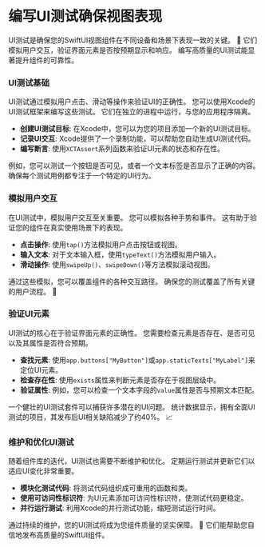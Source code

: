 ﻿# 编写UI测试确保视图表现

UI测试是确保您的SwiftUI视图组件在不同设备和场景下表现一致的关键。 🚀 它们模拟用户交互，验证界面元素是否按预期显示和响应。 编写高质量的UI测试能显著提升组件的可靠性。

### UI测试基础

UI测试通过模拟用户点击、滑动等操作来验证UI的正确性。 您可以使用Xcode的UI测试框架来编写这些测试。 它们在独立的进程中运行，与您的应用程序隔离。

*   **创建UI测试目标**: 在Xcode中，您可以为您的项目添加一个新的UI测试目标。
*   **记录UI交互**: Xcode提供了一个录制功能，可以帮助您自动生成UI测试代码。
*   **编写断言**: 使用`XCTAssert`系列函数来验证UI元素的状态和存在性。

例如，您可以测试一个按钮是否可见，或者一个文本标签是否显示了正确的内容。 确保每个测试用例都专注于一个特定的UI行为。

### 模拟用户交互

在UI测试中，模拟用户交互至关重要。 您可以模拟各种手势和事件。 这有助于验证您的组件在真实使用场景下的表现。

*   **点击操作**: 使用`tap()`方法模拟用户点击按钮或视图。
*   **输入文本**: 对于文本输入框，使用`typeText()`方法模拟用户输入。
*   **滑动操作**: 使用`swipeUp()`、`swipeDown()`等方法模拟滚动视图。

通过这些模拟，您可以覆盖组件的各种交互路径。 确保您的测试覆盖了所有关键的用户流程。 🎯

### 验证UI元素

UI测试的核心在于验证界面元素的正确性。 您需要检查元素是否存在、是否可见以及其属性是否符合预期。

*   **查找元素**: 使用`app.buttons["MyButton"]`或`app.staticTexts["MyLabel"]`来定位UI元素。
*   **检查存在性**: 使用`exists`属性来判断元素是否存在于视图层级中。
*   **验证属性**: 例如，您可以检查一个文本字段的`value`属性是否与预期文本匹配。

一个健壮的UI测试套件可以捕获许多潜在的UI问题。 统计数据显示，拥有全面UI测试的项目，其发布后UI相关缺陷减少了约40%。 📈

### 维护和优化UI测试

随着组件库的迭代，UI测试也需要不断维护和优化。 定期运行测试并更新它们以适应UI变化非常重要。

*   **模块化测试代码**: 将测试代码组织成可重用的函数和类。
*   **使用可访问性标识符**: 为UI元素添加可访问性标识符，使测试代码更稳定。
*   **并行运行测试**: 利用Xcode的并行测试功能，缩短测试运行时间。

通过持续的维护，您的UI测试将成为您组件质量的坚实保障。 🌟 它们能帮助您自信地发布高质量的SwiftUI组件。